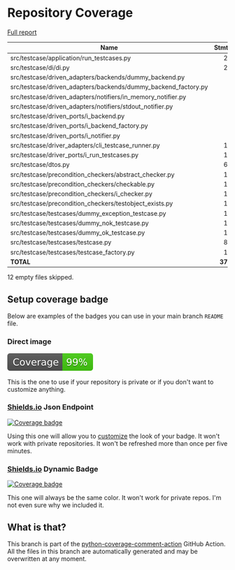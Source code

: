 # Repository Coverage

[Full report](https://htmlpreview.github.io/?https://github.com/adanilevich/data-tester/blob/python-coverage-comment-action-data/htmlcov/index.html)

| Name                                                              |    Stmts |     Miss |   Cover |   Missing |
|------------------------------------------------------------------ | -------: | -------: | ------: | --------: |
| src/testcase/application/run\_testcases.py                        |       24 |        0 |    100% |           |
| src/testcase/di/di.py                                             |       24 |        1 |     96% |        28 |
| src/testcase/driven\_adapters/backends/dummy\_backend.py          |        5 |        1 |     80% |        10 |
| src/testcase/driven\_adapters/backends/dummy\_backend\_factory.py |        6 |        0 |    100% |           |
| src/testcase/driven\_adapters/notifiers/in\_memory\_notifier.py   |        7 |        0 |    100% |           |
| src/testcase/driven\_adapters/notifiers/stdout\_notifier.py       |        4 |        0 |    100% |           |
| src/testcase/driven\_ports/i\_backend.py                          |        5 |        0 |    100% |           |
| src/testcase/driven\_ports/i\_backend\_factory.py                 |        6 |        0 |    100% |           |
| src/testcase/driven\_ports/i\_notifier.py                         |        4 |        0 |    100% |           |
| src/testcase/driver\_adapters/cli\_testcase\_runner.py            |       13 |        0 |    100% |           |
| src/testcase/driver\_ports/i\_run\_testcases.py                   |       18 |        0 |    100% |           |
| src/testcase/dtos.py                                              |       69 |        0 |    100% |           |
| src/testcase/precondition\_checkers/abstract\_checker.py          |       14 |        0 |    100% |           |
| src/testcase/precondition\_checkers/checkable.py                  |       15 |        0 |    100% |           |
| src/testcase/precondition\_checkers/i\_checker.py                 |       16 |        0 |    100% |           |
| src/testcase/precondition\_checkers/testobject\_exists.py         |       11 |        0 |    100% |           |
| src/testcase/testcases/dummy\_exception\_testcase.py              |       10 |        0 |    100% |           |
| src/testcase/testcases/dummy\_nok\_testcase.py                    |       11 |        0 |    100% |           |
| src/testcase/testcases/dummy\_ok\_testcase.py                     |       11 |        0 |    100% |           |
| src/testcase/testcases/testcase.py                                |       85 |        1 |     99% |        91 |
| src/testcase/testcases/testcase\_factory.py                       |       19 |        0 |    100% |           |
|                                                         **TOTAL** |  **377** |    **3** | **99%** |           |

12 empty files skipped.


## Setup coverage badge

Below are examples of the badges you can use in your main branch `README` file.

### Direct image

[![Coverage badge](https://raw.githubusercontent.com/adanilevich/data-tester/python-coverage-comment-action-data/badge.svg)](https://htmlpreview.github.io/?https://github.com/adanilevich/data-tester/blob/python-coverage-comment-action-data/htmlcov/index.html)

This is the one to use if your repository is private or if you don't want to customize anything.

### [Shields.io](https://shields.io) Json Endpoint

[![Coverage badge](https://img.shields.io/endpoint?url=https://raw.githubusercontent.com/adanilevich/data-tester/python-coverage-comment-action-data/endpoint.json)](https://htmlpreview.github.io/?https://github.com/adanilevich/data-tester/blob/python-coverage-comment-action-data/htmlcov/index.html)

Using this one will allow you to [customize](https://shields.io/endpoint) the look of your badge.
It won't work with private repositories. It won't be refreshed more than once per five minutes.

### [Shields.io](https://shields.io) Dynamic Badge

[![Coverage badge](https://img.shields.io/badge/dynamic/json?color=brightgreen&label=coverage&query=%24.message&url=https%3A%2F%2Fraw.githubusercontent.com%2Fadanilevich%2Fdata-tester%2Fpython-coverage-comment-action-data%2Fendpoint.json)](https://htmlpreview.github.io/?https://github.com/adanilevich/data-tester/blob/python-coverage-comment-action-data/htmlcov/index.html)

This one will always be the same color. It won't work for private repos. I'm not even sure why we included it.

## What is that?

This branch is part of the
[python-coverage-comment-action](https://github.com/marketplace/actions/python-coverage-comment)
GitHub Action. All the files in this branch are automatically generated and may be
overwritten at any moment.